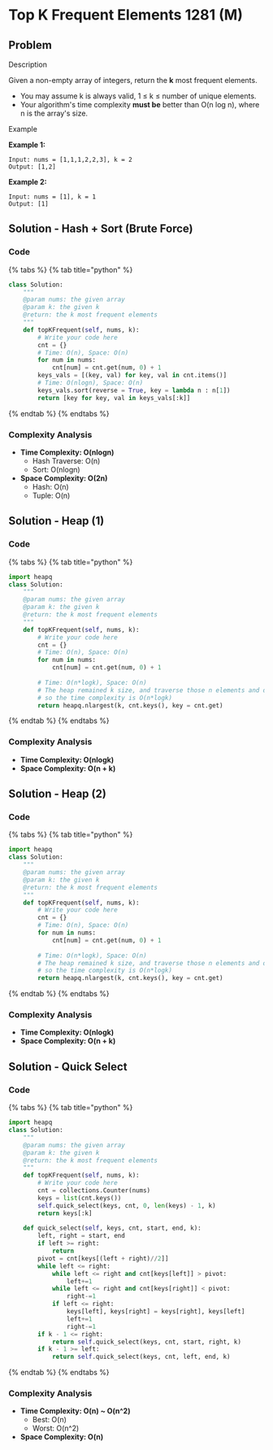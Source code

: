 # Top K Frequent Elements 1281 \(M\)

## Problem

Description

Given a non-empty array of integers, return the **k** most frequent elements.

* You may assume k is always valid, 1 ≤ k ≤ number of unique elements.
* Your algorithm's time complexity **must be** better than O\(n log n\), where n is the array's size.

Example

**Example 1:**

```text
Input: nums = [1,1,1,2,2,3], k = 2
Output: [1,2]
```

**Example 2:**

```text
Input: nums = [1], k = 1
Output: [1]
```

## Solution - Hash + Sort \(Brute Force\)

### Code

{% tabs %}
{% tab title="python" %}
```python
class Solution:
    """
    @param nums: the given array
    @param k: the given k
    @return: the k most frequent elements
    """
    def topKFrequent(self, nums, k):
        # Write your code here
        cnt = {}
        # Time: O(n), Space: O(n)
        for num in nums:
            cnt[num] = cnt.get(num, 0) + 1
        keys_vals = [(key, val) for key, val in cnt.items()]
        # Time: O(nlogn), Space: O(n)
        keys_vals.sort(reverse = True, key = lambda n : n[1])
        return [key for key, val in keys_vals[:k]]
```
{% endtab %}
{% endtabs %}

### Complexity Analysis

* **Time Complexity: O\(nlogn\)**
  * Hash Traverse: O\(n\)
  * Sort: O\(nlogn\)
* **Space Complexity: O\(2n\)**
  * Hash: O\(n\)
  * Tuple: O\(n\)

## Solution - Heap \(1\)

### Code

{% tabs %}
{% tab title="python" %}
```python
import heapq
class Solution:
    """
    @param nums: the given array
    @param k: the given k
    @return: the k most frequent elements
    """
    def topKFrequent(self, nums, k):
        # Write your code here
        cnt = {}
        # Time: O(n), Space: O(n)
        for num in nums:
            cnt[num] = cnt.get(num, 0) + 1
        
        # Time: O(n*logk), Space: O(n)
        # The heap remained k size, and traverse those n elements and do heappushpop one at a time (each takes O(logk) times)
        # so the time complexity is O(n*logk)
        return heapq.nlargest(k, cnt.keys(), key = cnt.get)
```
{% endtab %}
{% endtabs %}

### Complexity Analysis

* **Time Complexity: O\(nlogk\)**
* **Space Complexity: O\(n + k\)**

## Solution - Heap \(2\)

### Code

{% tabs %}
{% tab title="python" %}
```python
import heapq
class Solution:
    """
    @param nums: the given array
    @param k: the given k
    @return: the k most frequent elements
    """
    def topKFrequent(self, nums, k):
        # Write your code here
        cnt = {}
        # Time: O(n), Space: O(n)
        for num in nums:
            cnt[num] = cnt.get(num, 0) + 1
        
        # Time: O(n*logk), Space: O(n)
        # The heap remained k size, and traverse those n elements and do heappushpop one at a time (each takes O(logk) times)
        # so the time complexity is O(n*logk)
        return heapq.nlargest(k, cnt.keys(), key = cnt.get)
```
{% endtab %}
{% endtabs %}

### Complexity Analysis

* **Time Complexity: O\(nlogk\)**
* **Space Complexity: O\(n + k\)**

## Solution - Quick Select

### Code

{% tabs %}
{% tab title="python" %}
```python
import heapq
class Solution:
    """
    @param nums: the given array
    @param k: the given k
    @return: the k most frequent elements
    """
    def topKFrequent(self, nums, k):
        # Write your code here
        cnt = collections.Counter(nums)
        keys = list(cnt.keys())
        self.quick_select(keys, cnt, 0, len(keys) - 1, k)
        return keys[:k]
    
    def quick_select(self, keys, cnt, start, end, k):
        left, right = start, end
        if left >= right:
            return
        pivot = cnt[keys[(left + right)//2]]
        while left <= right:
            while left <= right and cnt[keys[left]] > pivot:
                left+=1
            while left <= right and cnt[keys[right]] < pivot:
                right-=1
            if left <= right:
                keys[left], keys[right] = keys[right], keys[left]
                left+=1
                right-=1
        if k - 1 <= right:
            return self.quick_select(keys, cnt, start, right, k)
        if k - 1 >= left:
            return self.quick_select(keys, cnt, left, end, k)
```
{% endtab %}
{% endtabs %}

### Complexity Analysis

* **Time Complexity: O\(n\) ~ O\(n^2\)**
  * Best: O\(n\)
  * Worst: O\(n^2\)
* **Space Complexity: O\(n\)**

